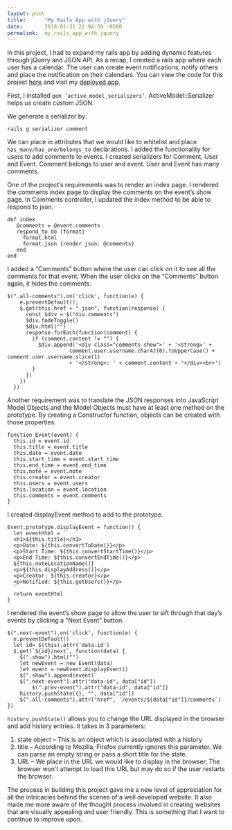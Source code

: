 ```yaml
---
layout: post
title:      "My Rails App with jQuery"
date:       2018-01-31 22:04:39 -0500
permalink:  my_rails_app_with_jquery
---
```



In this project, I had to expand my rails app by adding dynamic features through jQuery and JSON API. As a recap, I created a rails app where each user has a calendar. The user can create event notifications, notify others and place the notification on their calendars. You can view the code for this project [here](https://github.com/Julee117/e-reminder) and visit my [deployed app](https://ereminder.herokuapp.com/).

First, I  installed `gem ‘active_model_serializers’`. ActiveModel::Serializer helps us create custom JSON. 

We generate a serializer by: 

`rails g serializer comment`

We can place in attributes that we would like to whitelist and place `has_many/has_one/belongs_to` declarations. I added the functionality for users to add comments to events. I created serializers for Comment, User and Event. Comment belongs to user and event. User and Event has many comments. 

One of the project’s requirements was to render an index page. I rendered the comments index page to display the comments on the event’s show page.  In Comments controller, I updated the index method to be able to respond to json. 

```
def index
   @comments = @event.comments
   respond_to do |format|
     format.html
     format.json {render json: @comments}
   end
end
```
	
I added a “Comments” button where the user can click on it to see all the comments for that event. When the user clicks on the “Comments” button again, it hides the comments. 

```
$(".all-comments").on('click', function(e) {
    e.preventDefault();
    $.get(this.href + ".json", function(response) {
      const $div = $("div.comments")
      $div.fadeToggle()
      $div.html("")
      response.forEach(function(comment) {
        if (comment.content != "") {
          $div.append('<div class="comments-show">' + '<strong>' + 
					comment.user.username.charAt(0).toUpperCase() + comment.user.username.slice(1) 
					+ '</strong>: ' + comment.content + '</div><br>')
        }
      })
    })
  })
```

Another requirement was to translate the JSON responses into JavaScript Model Objects and the Model Objects must have at least one method on the prototype. By creating a Constructor function, objects can be created with those properties. 

```
function Event(event) {
  this.id = event.id
  this.title = event.title
  this.date = event.date
  this.start_time = event.start_time
  this.end_time = event.end_time
  this.note = event.note
  this.creator = event.creator
  this.users = event.users
  this.location = event.location
  this.comments = event.comments
}
```

I created displayEvent method to add to the prototype.

```
Event.prototype.displayEvent = function() {
  let eventHtml = `
  <h1>${this.title}</h1>
  <p>Date: ${this.convertToDate()}</p>
  <p>Start Time: ${this.convertStartTime()}</p>
  <p>End Time: ${this.convertEndTime()}</p>
  ${this.noteLocationName()}
  <p>${this.displayAddress()}</p>
  <p>Creator: ${this.creator}</p>
  <p>Notified: ${this.getUsers()}</p>
  `
  return eventHtml
}
```

I rendered the event’s show page to allow the user to sift through that day’s events by clicking a “Next Event” button.

```
$(".next-event").on('click', function(e) {
  e.preventDefault()
  let id= $(this).attr('data-id')
  $.get(`${id}/next`, function(data) {
    $(".show").html("")
    let newEvent = new Event(data)
    let event = newEvent.displayEvent()
    $(".show").append(event)
    $(".next-event").attr("data-id", data["id"])
		$(".prev-event").attr("data-id", data["id"])
    history.pushState({}, "", data["id"])
    $(".all-comments").attr("href", `/events/${data["id"]}/comments`)
})
```

`history.pushState()` allows you to change the URL displayed in the browser and add history entries. It takes in 3 parameters:
1.	state object – This is an object which is associated with a history
2.	title – According to Mozilla, Firefox currently ignores this parameter. We can parse an empty string or pass a short title for the state.
3.	URL – We place in the URL we would like to display in the browser. The browser won’t attempt to load this URL but may do so if the user restarts the browser.

The process in building this project gave me a new level of appreciation for all the intricacies behind the scenes of a well developed website. It also made me more aware of the thought process involved in creating websites that are visually appealing and user friendly. This is something that I want to continue to improve upon. 



